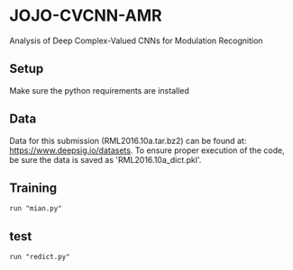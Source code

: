 # JOJO-CVCNN-AMR
Analysis of Deep Complex-Valued CNNs for Modulation Recognition
## Setup
Make sure the python requirements are installed
## Data
Data for this submission (RML2016.10a.tar.bz2) can be found at: https://www.deepsig.io/datasets. To ensure proper execution of the code, be sure the data is saved as 'RML2016.10a_dict.pkl'.
## Training
    run "mian.py"
## test
    run "redict.py"
